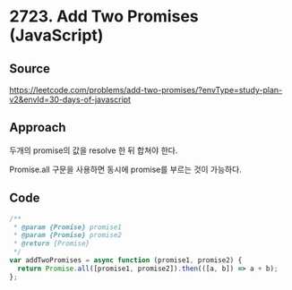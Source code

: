 # 2723. Add Two Promises (JavaScript)

## Source

https://leetcode.com/problems/add-two-promises/?envType=study-plan-v2&envId=30-days-of-javascript

## Approach

두개의 promise의 값을 resolve 한 뒤 합쳐야 한다.

Promise.all 구문을 사용하면 동시에 promise를 부르는 것이 가능하다.

## Code

```javascript
/**
 * @param {Promise} promise1
 * @param {Promise} promise2
 * @return {Promise}
 */
var addTwoPromises = async function (promise1, promise2) {
  return Promise.all([promise1, promise2]).then(([a, b]) => a + b);
};
```
